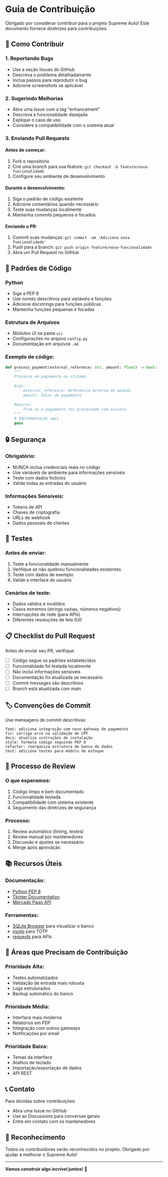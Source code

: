 # Guia de Contribuição

Obrigado por considerar contribuir para o projeto Supreme Auto! Este documento fornece diretrizes para contribuições.

## 🤝 Como Contribuir

### 1. Reportando Bugs
- Use a seção Issues do GitHub
- Descreva o problema detalhadamente
- Inclua passos para reproduzir o bug
- Adicione screenshots se aplicável

### 2. Sugerindo Melhorias
- Abra uma Issue com a tag "enhancement"
- Descreva a funcionalidade desejada
- Explique o caso de uso
- Considere a compatibilidade com o sistema atual

### 3. Enviando Pull Requests

#### Antes de começar:
1. Fork o repositório
2. Crie uma branch para sua feature: `git checkout -b feature/nova-funcionalidade`
3. Configure seu ambiente de desenvolvimento

#### Durante o desenvolvimento:
1. Siga o padrão de código existente
2. Adicione comentários quando necessário
3. Teste suas mudanças localmente
4. Mantenha commits pequenos e focados

#### Enviando o PR:
1. Commit suas mudanças: `git commit -am 'Adiciona nova funcionalidade'`
2. Push para a branch: `git push origin feature/nova-funcionalidade`
3. Abra um Pull Request no GitHub

## 📝 Padrões de Código

### Python
- Siga a PEP 8
- Use nomes descritivos para variáveis e funções
- Adicione docstrings para funções públicas
- Mantenha funções pequenas e focadas

### Estrutura de Arquivos
- Módulos UI na pasta `ui/`
- Configurações no arquivo `config.py`
- Documentação em arquivos `.md`

### Exemplo de código:
```python
def process_payment(external_reference: str, amount: float) -> bool:
    """
    Processa um pagamento no sistema.
    
    Args:
        external_reference: Referência externa do pedido
        amount: Valor do pagamento
        
    Returns:
        True se o pagamento foi processado com sucesso
    """
    # Implementação aqui
    pass
```

## 🔒 Segurança

### Obrigatório:
- NUNCA inclua credenciais reais no código
- Use variáveis de ambiente para informações sensíveis
- Teste com dados fictícios
- Valide todas as entradas do usuário

### Informações Sensíveis:
- Tokens de API
- Chaves de criptografia
- URLs de webhook
- Dados pessoais de clientes

## 🧪 Testes

### Antes de enviar:
1. Teste a funcionalidade manualmente
2. Verifique se não quebrou funcionalidades existentes
3. Teste com dados de exemplo
4. Valide a interface do usuário

### Cenários de teste:
- Dados válidos e inválidos
- Casos extremos (strings vazias, números negativos)
- Interrupções de rede (para APIs)
- Diferentes resoluções de tela (UI)

## 📋 Checklist do Pull Request

Antes de enviar seu PR, verifique:

- [ ] Código segue os padrões estabelecidos
- [ ] Funcionalidade foi testada localmente
- [ ] Não inclui informações sensíveis
- [ ] Documentação foi atualizada se necessário
- [ ] Commit messages são descritivos
- [ ] Branch está atualizada com main

## 🏷️ Convenções de Commit

Use mensagens de commit descritivas:

```
feat: adiciona integração com novo gateway de pagamento
fix: corrige erro na validação de CPF
docs: atualiza instruções de instalação
style: formata código seguindo PEP 8
refactor: reorganiza estrutura de banco de dados
test: adiciona testes para módulo de estoque
```

## 🚀 Processo de Review

### O que esperamos:
1. Código limpo e bem documentado
2. Funcionalidade testada
3. Compatibilidade com sistema existente
4. Seguimento das diretrizes de segurança

### Processo:
1. Review automático (linting, testes)
2. Review manual por mantenedores
3. Discussão e ajustes se necessário
4. Merge após aprovação

## 📚 Recursos Úteis

### Documentação:
- [Python PEP 8](https://www.python.org/dev/peps/pep-0008/)
- [Tkinter Documentation](https://docs.python.org/3/library/tkinter.html)
- [Mercado Pago API](https://www.mercadopago.com.br/developers/pt/docs)

### Ferramentas:
- [SQLite Browser](https://sqlitebrowser.org/) para visualizar o banco
- [pyotp](https://pyotp.readthedocs.io/) para TOTP
- [requests](https://docs.python-requests.org/) para APIs

## 🎯 Áreas que Precisam de Contribuição

### Prioridade Alta:
- Testes automatizados
- Validação de entrada mais robusta
- Logs estruturados
- Backup automático do banco

### Prioridade Média:
- Interface mais moderna
- Relatórios em PDF
- Integração com outros gateways
- Notificações por email

### Prioridade Baixa:
- Temas da interface
- Atalhos de teclado
- Importação/exportação de dados
- API REST

## 📞 Contato

Para dúvidas sobre contribuições:
- Abra uma Issue no GitHub
- Use as Discussions para conversas gerais
- Entre em contato com os mantenedores

## 🙏 Reconhecimento

Todos os contribuidores serão reconhecidos no projeto. Obrigado por ajudar a melhorar o Supreme Auto!

---

**Vamos construir algo incrível juntos! 🚀**
